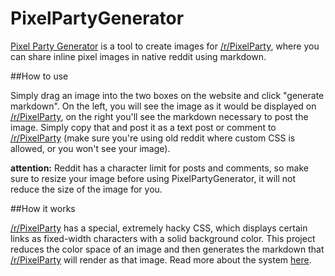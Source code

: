 # PixelPartyGenerator

[Pixel Party Generator](https://overactor.github.io/PixelPartyGenerator/) is a tool to create images for [/r/PixelParty](https://old.reddit.com/r/PixelParty/), where you can share inline pixel images in native reddit using markdown.

##How to use

Simply drag an image into the two boxes on the website and click "generate markdown". On the left, you will see the image as it would be displayed on [/r/PixelParty](https://old.reddit.com/r/PixelParty/), on the right you'll see the markdown necessary to post the image. Simply copy that and post it as a text post or comment to [/r/PixelParty](https://old.reddit.com/r/PixelParty/) (make sure you're using old reddit where custom CSS is allowed, or you won't see your image).

**attention:** Reddit has a character limit for posts and comments, so make sure to resize your image before using PixelPartyGenerator, it will not reduce the size of the image for you.

##How it works

[/r/PixelParty](https://old.reddit.com/r/PixelParty/) has a special, extremely hacky CSS, which displays certain links as fixed-width characters with a solid background color. This project reduces the color space of an image and then generates the markdown that [/r/PixelParty](https://old.reddit.com/r/PixelParty/) will render as that image. Read more about the system [here](https://old.reddit.com/r/PixelParty/wiki/guide).
